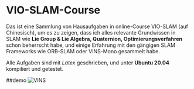 # VIO-SLAM-Course

Das ist eine Sammlung von Hausaufgaben in online-Course VIO-SLAM (auf Chinesisch), um es zu zeigen, dass ich alles relevante Grundwissen in SLAM wie __Lie Group & Lie Algebra, Quaternion, Optimierungsverfahren__ schon beherrscht habe, und einige Erfahrung mit den gängigen SLAM Frameworks wie ORB-SLAM oder VINS-Mono gesammelt habe.

Alle Aufgaben sind mit _Latex_ geschrieben, und unter **Ubuntu 20.04** kompiliert und getestet.

##demo
![VINS](doc/vins.gif)

